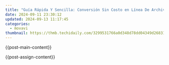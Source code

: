 ```yaml
---
title: "Guía Rápida Y Sencilla: Conversión Sin Costo en Línea De Archivos MP2 a MP4 Usando Herramientas De Movavi"
date: 2024-09-11 23:30:12
updated: 2024-09-13 11:17:45
categories:
  - movavi
thumbnail: https://thmb.techidaily.com/3299531766a0d348d78dd04349d2683155a00d71b7ac283c24ce186055580244.jpg
---
```


{{post-main-content}}

<ins class="adsbygoogle"
     style="display:block"
     data-ad-format="autorelaxed"
     data-ad-client="ca-pub-7571918770474297"
     data-ad-slot="1223367746"></ins>

{{post-assign-content}}

<ins class="adsbygoogle"
     style="display:block"
     data-ad-client="ca-pub-7571918770474297"
     data-ad-slot="8358498916"
     data-ad-format="auto"
     data-full-width-responsive="true"></ins>
